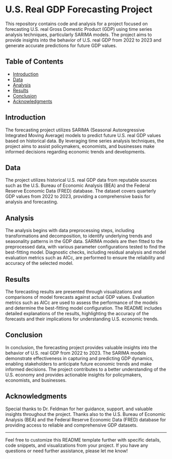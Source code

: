 # U.S. Real GDP Forecasting Project

This repository contains code and analysis for a project focused on forecasting U.S. real Gross Domestic Product (GDP) using time series analysis techniques, particularly SARIMA models. The project aims to provide insights into the behavior of U.S. real GDP from 2022 to 2023 and generate accurate predictions for future GDP values.

## Table of Contents

- [Introduction](#introduction)
- [Data](#data)
- [Analysis](#analysis)
- [Results](#results)
- [Conclusion](#conclusion)
- [Acknowledgments](#acknowledgments)

## Introduction

The forecasting project utilizes SARIMA (Seasonal Autoregressive Integrated Moving Average) models to predict future U.S. real GDP values based on historical data. By leveraging time series analysis techniques, the project aims to assist policymakers, economists, and businesses make informed decisions regarding economic trends and developments.

## Data

The project utilizes historical U.S. real GDP data from reputable sources such as the U.S. Bureau of Economic Analysis (BEA) and the Federal Reserve Economic Data (FRED) database. The dataset covers quarterly GDP values from 2022 to 2023, providing a comprehensive basis for analysis and forecasting.

## Analysis

The analysis begins with data preprocessing steps, including transformations and decomposition, to identify underlying trends and seasonality patterns in the GDP data. SARIMA models are then fitted to the preprocessed data, with various parameter configurations tested to find the best-fitting model. Diagnostic checks, including residual analysis and model evaluation metrics such as AICc, are performed to ensure the reliability and accuracy of the selected model.

## Results

The forecasting results are presented through visualizations and comparisons of model forecasts against actual GDP values. Evaluation metrics such as AICc are used to assess the performance of the models and determine the best-fitting model configuration. The README includes detailed explanations of the results, highlighting the accuracy of the forecasts and their implications for understanding U.S. economic trends.

## Conclusion

In conclusion, the forecasting project provides valuable insights into the behavior of U.S. real GDP from 2022 to 2023. The SARIMA models demonstrate effectiveness in capturing and predicting GDP dynamics, enabling stakeholders to anticipate future economic trends and make informed decisions. The project contributes to a better understanding of the U.S. economy and provides actionable insights for policymakers, economists, and businesses.

## Acknowledgments

Special thanks to Dr. Feldman for her guidance, support, and valuable insights throughout the project. Thanks also to the U.S. Bureau of Economic Analysis (BEA) and the Federal Reserve Economic Data (FRED) database for providing access to reliable and comprehensive GDP datasets. 

---

Feel free to customize this README template further with specific details, code snippets, and visualizations from your project. If you have any questions or need further assistance, please let me know!
